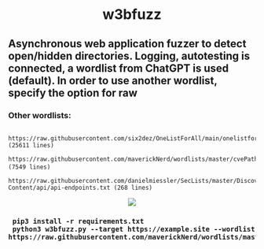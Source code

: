 <div align="center"> <h1> w3bfuzz </h1></div>
<h2> Asynchronous web application fuzzer to detect open/hidden directories. Logging, autotesting is connected, a wordlist from ChatGPT is used (default). In order to use another wordlist, specify the option for raw </h2>
<h3> Other wordlists: </h3>
<pre><code> https://raw.githubusercontent.com/six2dez/OneListForAll/main/onelistforallmicro.txt (25611 lines) </code>
<code> https://raw.githubusercontent.com/maverickNerd/wordlists/master/cvePaths.txt (7549 lines) </code> 
<code> https://raw.githubusercontent.com/danielmiessler/SecLists/master/Discovery/Web-Content/api/api-endpoints.txt (268 lines) </code></pre>
<div align="center"> <img src="https://media2.giphy.com/media/H6E7CjSrSVWhgEV7E8/giphy.gif?cid=ecf05e478pm9qylq0bjnj9002lkilqx1yb032v8x58tik2nx&rid=giphy.gif&ct=s"></div>
<div>
<div>
  <h3>
<pre><code> pip3 install -r requirements.txt </code>
<code> python3 w3bfuzz.py --target https://example.site --wordlist https://raw.githubusercontent.com/maverickNerd/wordlists/master/cvePaths.txt </code></pre>
  </h3>
</div>
